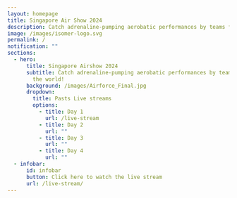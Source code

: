 ```yaml
---
layout: homepage
title: Singapore Air Show 2024
description: Catch adrenaline-pumping aerobatic performances by teams from around the world!
image: /images/isomer-logo.svg
permalink: /
notification: ""
sections:
  - hero:
      title: Singapore Airshow 2024
      subtitle: Catch adrenaline-pumping aerobatic performances by teams from around
        the world!
      background: /images/Airforce_Final.jpg
      dropdown:
        title: Pasts Live streams
        options:
          - title: Day 1
            url: /live-stream
          - title: Day 2
            url: ""
          - title: Day 3
            url: ""
          - title: Day 4
            url: ""
  - infobar:
      id: infobar
      button: Click here to watch the live stream
      url: /live-stream/
---
```

